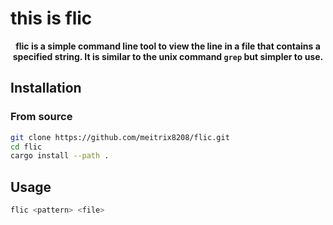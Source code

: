 <!-- markdownlint-disable MD033 -->
# this is flic

<p style="
  font-size: 1em;
  font-weight: bold;
  text-align: center;
  ">
flic is a simple command line tool to view the line in a file that contains a
specified string.  It is similar to the unix command <code>grep</code> but
simpler to use.
<p />

## Installation

### From source

```bash
git clone https://github.com/meitrix8208/flic.git
cd flic
cargo install --path .
```

## Usage

```bash
flic <pattern> <file>
```
